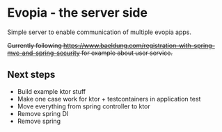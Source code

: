 # Evopia - the server side

Simple server to enable communication of multiple evopia apps.

~~Currently following https://www.baeldung.com/registration-with-spring-mvc-and-spring-security for example about user service.~~

## Next steps
* Build example ktor stuff
* Make one case work for ktor + testcontainers in application test
* Move everything from spring controller to ktor
* Remove spring DI
* Remove spring